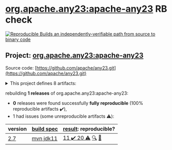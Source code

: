 [org.apache.any23:apache-any23](https://search.maven.org/artifact/org.apache.any23/apache-any23/) RB check
=======

[![Reproducible Builds](https://reproducible-builds.org/images/logos/rb.svg) an independently-verifiable path from source to binary code](https://reproducible-builds.org/)

## Project: [org.apache.any23:apache-any23](https://search.maven.org/artifact/org.apache.any23/apache-any23/)

Source code: [https://github.com/apache/any23.git](https://github.com/apache/any23.git)

<details><summary>This project defines 8 artifacts:</summary>

* [org.apache.any23:apache-any23](https://search.maven.org/artifact/org.apache.any23/apache-any23/)
* [org.apache.any23:apache-any23-api](https://search.maven.org/artifact/org.apache.any23/apache-any23-api/)
* [org.apache.any23:apache-any23-cli](https://search.maven.org/artifact/org.apache.any23/apache-any23-cli/)
* [org.apache.any23:apache-any23-core](https://search.maven.org/artifact/org.apache.any23/apache-any23-core/)
* [org.apache.any23:apache-any23-csvutils](https://search.maven.org/artifact/org.apache.any23/apache-any23-csvutils/)
* [org.apache.any23:apache-any23-encoding](https://search.maven.org/artifact/org.apache.any23/apache-any23-encoding/)
* [org.apache.any23:apache-any23-mime](https://search.maven.org/artifact/org.apache.any23/apache-any23-mime/)
* [org.apache.any23:apache-any23-test-resources](https://search.maven.org/artifact/org.apache.any23/apache-any23-test-resources/)
</details>

rebuilding **1 releases** of org.apache.any23:apache-any23:
- **0** releases were found successfully **fully reproducible** (100% reproducible artifacts :heavy_check_mark:),
- 1 had issues (some unreproducible artifacts :warning:):

| version | [build spec](BUILDSPEC.md) | [result](https://reproducible-builds.org/docs/jvm/): reproducible? |
| -- | --------- | ------ |
| [2.7](https://search.maven.org/artifact/org.apache.any23/apache-any23/2.7/pom) | [mvn jdk11](any23-2.7.buildspec) | [11 :heavy_check_mark:  20 :warning:](apache-any23-2.7.buildcompare) [:mag:](apache-any23-2.7.diffoscope) [:memo:](https://github.com/apache/any23/pull/270) |
